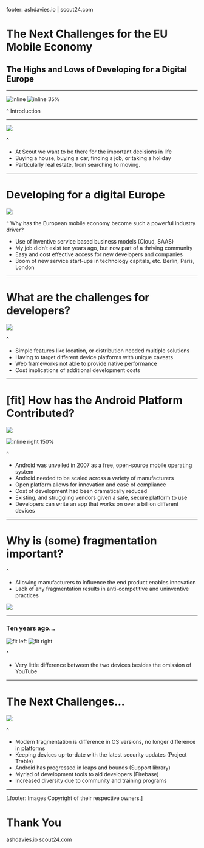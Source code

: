 footer: ashdavies.io | scout24.com

# The Next Challenges for the EU Mobile Economy
## The Highs and Lows of Developing for a Digital Europe

---

![inline](ash-davies-summary.png)
![inline 35%](immobilien-scout-logo.png)

^
Introduction

---

![](immobilien-scout-outside.jpg)

^
- At Scout we want to be there for the important decisions in life
- Buying a house, buying a car, finding a job, or taking a holiday
- Particularly real estate, from searching to moving.

---

# Developing for a digital Europe

![](berlin-background.jpg)

^
Why has the European mobile economy become such a powerful industry driver?
- Use of inventive service based business models (Cloud, SAAS)
- My job didn’t exist ten years ago, but now part of a thriving community
- Easy and cost effective access for new developers and companies
- Boom of new service start-ups in technology capitals, etc. Berlin, Paris, London

---

# What are the challenges for developers?

![](fragmentation-background.png)

^
- Simple features like location, or distribution needed multiple solutions
- Having to target different device platforms with unique caveats
- Web frameworks not able to provide native performance
- Cost implications of additional development costs

---

# [fit] How has the Android Platform Contributed?

![](android-background.jpg)

![inline right 150%](android-waving.png)

^
- Android was unveiled in 2007 as a free, open-source mobile operating system
- Android needed to be scaled across a variety of manufacturers
- Open platform allows for innovation and ease of compliance
- Cost of development had been dramatically reduced
- Existing, and struggling vendors given a safe, secure platform to use
- Developers can write an app that works on over a billion different devices

---

# Why is (some) fragmentation important?

^
- Allowing manufacturers to influence the end product enables innovation
- Lack of any fragmentation results in anti-competitive and uninventive practices

![](android-bus-stop.jpg)

---

### Ten years ago...

![fit left](iphone-one.png)
![fit right](iphone-seven.png)

^
- Very little difference between the two devices besides the omission of YouTube

---

# The Next Challenges...

![](developer-background.jpg)

^
- Modern fragmentation is difference in OS versions, no longer difference in platforms
- Keeping devices up-to-date with the latest security updates (Project Treble)
- Android has progressed in leaps and bounds (Support library)
- Myriad of development tools to aid developers (Firebase)
- Increased diversity due to community and training programs

---

[.footer: Images Copyright of their respective owners.]

# Thank You

ashdavies.io
scout24.com
